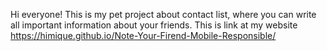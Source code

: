 Hi everyone! This is my pet project about contact list,
where you can write all important information about your friends.
This is link at my website https://himique.github.io/Note-Your-Firend-Mobile-Responsible/
